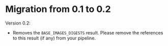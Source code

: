 # Migration from 0.1 to 0.2

Version 0.2:

* Removes the `BASE_IMAGES_DIGESTS` result. Please remove the references to this
  result (if any) from your pipeline.
